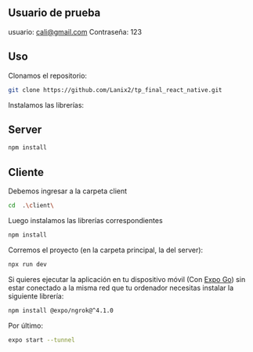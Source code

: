 ## Usuario de prueba

usuario: cali@gmail.com
Contraseña: 123

## Uso

Clonamos el repositorio:
```sh
git clone https://github.com/Lanix2/tp_final_react_native.git
```

Instalamos las librerías:
## Server
```sh
npm install
```

## Cliente

Debemos ingresar a la carpeta client
```sh
cd  .\client\
```

Luego instalamos las librerías correspondientes
```sh
npm install
```


Corremos el proyecto (en la carpeta principal, la del server):
```sh
npx run dev
```

Si quieres ejecutar la aplicación en tu dispositivo móvil (Con [Expo Go](https://play.google.com/store/apps/details?id=host.exp.exponent&hl=es_AR&gl=US)) sin estar conectado a la misma red que tu ordenador necesitas instalar la siguiente librería:
```sh
npm install @expo/ngrok@^4.1.0
```

Por último:
```sh
expo start --tunnel
```